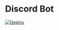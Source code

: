 # Discord Bot

[![Deploy](https://github.com/pezzu/disco-bot/actions/workflows/ci.yml/badge.svg)](https://github.com/pezzu/disco-bot/actions/workflows/ci.yml)
